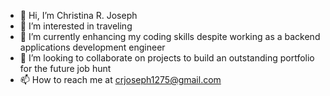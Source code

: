 - 👋 Hi, I’m Christina R. Joseph
- 👀 I’m interested in traveling
- 🌱 I’m currently enhancing my coding skills despite working as a backend applications development engineer
- 💞️ I’m looking to collaborate on projects to build an outstanding portfolio for the future job hunt
- 📫 How to reach me at crjoseph1275@gmail.com

<!---
BLASIAN-DUMPLING/BLASIAN-DUMPLING is a ✨ special ✨ repository because its `README.md` (this file) appears on your GitHub profile.
You can click the Preview link to take a look at your changes.
--->
